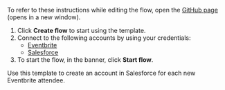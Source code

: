 To refer to these instructions while editing the flow, open the [GitHub page](https://github.com/ot4i/app-connect-templates/tree/main/resources/markdown/Create%20an%20account%20in%20Salesforce%20for%20each%20new%20Eventbrite%20attendee_instructions.md) (opens in a new window).

1. Click **Create flow** to start using the template.
2. Connect to the following accounts by using your credentials:
   - [Eventbrite](https://www.ibm.com/docs/en/app-connect/containers_cd?topic=apps-eventbrite)
   - [Salesforce](https://www.ibm.com/docs/en/app-connect/containers_cd?topic=apps-salesforce)
3. To start the flow, in the banner, click **Start flow**.


Use this template to create an account in Salesforce for each new Eventbrite attendee.
